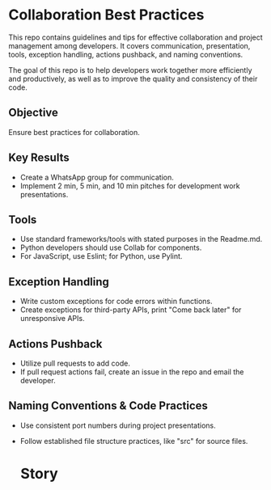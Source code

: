 # Collaboration Best Practices

This repo contains guidelines and tips for effective collaboration and project management among developers. It covers communication, presentation, tools, exception handling, actions pushback, and naming conventions.

The goal of this repo is to help developers work together more efficiently and productively, as well as to improve the quality and consistency of their code.

## Objective

Ensure best practices for collaboration.

## Key Results

- Create a WhatsApp group for communication.
- Implement 2 min, 5 min, and 10 min pitches for development work presentations.

## Tools

- Use standard frameworks/tools with stated purposes in the Readme.md.
- Python developers should use Collab for components.
- For JavaScript, use Eslint; for Python, use Pylint.

## Exception Handling

- Write custom exceptions for code errors within functions.
- Create exceptions for third-party APIs, print "Come back later" for unresponsive APIs.

## Actions Pushback

- Utilize pull requests to add code.
- If pull request actions fail, create an issue in the repo and email the developer.

## Naming Conventions & Code Practices

- Use consistent port numbers during project presentations.
- Follow established file structure practices, like "src" for source files.

  # Story
